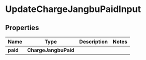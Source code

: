 

# UpdateChargeJangbuPaidInput


## Properties

Name | Type | Description | Notes
------------ | ------------- | ------------- | -------------
**paid** | **ChargeJangbuPaid** |  | 



